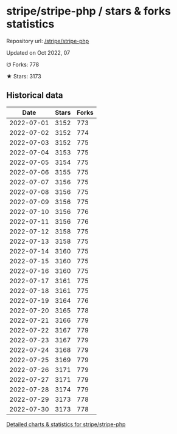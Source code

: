 # stripe/stripe-php / stars & forks statistics

Repository url: [/stripe/stripe-php](https://github.com/stripe/stripe-php)

Updated on Oct 2022, 07

☋ Forks: 778

★ Stars: 3173

## Historical data
| Date | Stars | Forks |
|------|-------|-------|
| 2022-07-01 | 3152 | 773 | 
| 2022-07-02 | 3152 | 774 | 
| 2022-07-03 | 3152 | 775 | 
| 2022-07-04 | 3153 | 775 | 
| 2022-07-05 | 3154 | 775 | 
| 2022-07-06 | 3155 | 775 | 
| 2022-07-07 | 3156 | 775 | 
| 2022-07-08 | 3156 | 775 | 
| 2022-07-09 | 3156 | 775 | 
| 2022-07-10 | 3156 | 776 | 
| 2022-07-11 | 3156 | 776 | 
| 2022-07-12 | 3158 | 775 | 
| 2022-07-13 | 3158 | 775 | 
| 2022-07-14 | 3160 | 775 | 
| 2022-07-15 | 3160 | 775 | 
| 2022-07-16 | 3160 | 775 | 
| 2022-07-17 | 3161 | 775 | 
| 2022-07-18 | 3161 | 775 | 
| 2022-07-19 | 3164 | 776 | 
| 2022-07-20 | 3165 | 778 | 
| 2022-07-21 | 3166 | 779 | 
| 2022-07-22 | 3167 | 779 | 
| 2022-07-23 | 3167 | 779 | 
| 2022-07-24 | 3168 | 779 | 
| 2022-07-25 | 3169 | 779 | 
| 2022-07-26 | 3171 | 779 | 
| 2022-07-27 | 3171 | 779 | 
| 2022-07-28 | 3174 | 779 | 
| 2022-07-29 | 3173 | 778 | 
| 2022-07-30 | 3173 | 778 | 


[Detailed charts & statistics for stripe/stripe-php](https://reviewgithub.com/rep/stripe/stripe-php)
